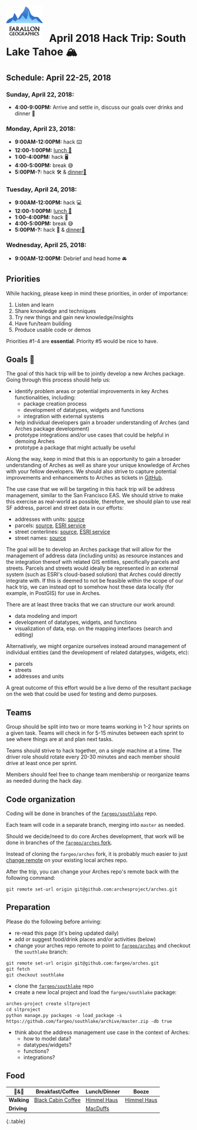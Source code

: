 # <img src="img/fargeo.png" style="width: 100px; margin-right:10px;"/> April 2018 Hack Trip: South Lake Tahoe 🏔

## Schedule: April 22-25, 2018

### Sunday, April 22, 2018:
- **4:00-9:00PM:** Arrive and settle in, discuss our goals over drinks and dinner 🍺

### Monday, April 23, 2018:
- **9:00AM-12:00PM:** hack ⌨️
- **12:00-1:00PM:** [lunch 🍴](#food)
- **1:00-4:00PM:** hack 🖥
- **4:00-5:00PM:** break 😅
- **5:00PM-?:** hack 🛠 & [dinner🍴](#food)

### Tuesday, April 24, 2018:
- **9:00AM-12:00PM:** hack 💻
- **12:00-1:00PM:** [lunch 🍴](#food)
- **1:00-4:00PM:** hack 📱
- **4:00-5:00PM:** break 😅
- **5:00PM-?:** hack 🤘 & [dinner🍴](#food)

### Wednesday, April 25, 2018:
- **9:00AM-12:00PM:** Debrief and head home 🚘

## Priorities

While hacking, please keep in mind these priorities, in order of importance:

1. Listen and learn
2. Share knowledge and techniques
3. Try new things and gain new knowledge/insights
4. Have fun/team building
5. Produce usable code or demos

Priorities #1-4 are **essential**.  Priority #5 would be nice to have.

## Goals 💯

The goal of this hack trip will be to jointly develop a new Arches package.  Going through this process should help us:
- identify problem areas or potential improvements in key Arches functionalities, including:
	- package creation process
	- development of datatypes, widgets and functions
	- integration with external systems
- help individual developers gain a broader understanding of Arches (and Arches package development)
- prototype integrations and/or use cases that could be helpful in demoing Arches
- prototype a package that might actually be useful

Along the way, keep in mind that this is an opportunity to gain a broader understanding of Arches as well as share your unique knowledge of Arches with your fellow developers.  We should also strive to capture potential improvements and enhancements to Arches as tickets in [GitHub](https://github.com/archesproject/arches).

The use case that we will be targeting in this hack trip will be address management, similar to the San Francisco EAS.  We should strive to make this exercise as real-world as possible, therefore, we should plan to use real SF address, parcel and street data in our efforts:
- addresses with units: [source](https://data.sfgov.org/Geographic-Locations-and-Boundaries/Addresses-with-Units-Enterprise-Addressing-System-/dxjs-vqsy)
- parcels: [source](https://data.sfgov.org/Geographic-Locations-and-Boundaries/Recorded-Parcel-Geography-with-Transaction-Date-Hi/3iun-6we5), [ESRI service](https://services8.arcgis.com/jXmOK21AXdxcpkCM/arcgis/rest/services/San_Francisco_Parcels_20180416/FeatureServer/0?token=tTzVkJ7RPpZmqmlxc7xVBaORWK8vIKQenSkbmK13OnDfIHNKaNCIaH3i6Nz1AUbdnqkEsz8HuA-QqYrndP4yyqgov0NUgabK3lOO19erL-YYPtbIhEzahbSeQ0wPkJx1TH7RVL-gJ9m3iBsV9Affr0NczrLunSdj6rsa1Kg4QI8fTWpdgj0VCy7FaANWggjI6b7kDATtb43W9-hHxmndcjEU9S7lBzCfTty1b4GnAF3dmYhoh4ZBLC-XpsLetKEJ)
- street centerlines: [source](https://data.sfgov.org/Geographic-Locations-and-Boundaries/San-Francisco-Basemap-Street-Centerlines/7hfy-8sz8), [ESRI service](https://services8.arcgis.com/jXmOK21AXdxcpkCM/arcgis/rest/services/San_Francisco_Basemap_Street_Centerlines/FeatureServer/0?token=1eVJHuG13ctW2abP4MTfWdgbD0mrgiPZ6EvONk3YDAxIBScX36iwyTHGKklFTAVLxWaSXwhDbicB4en-6x_JYdanK5ZgYnX0C-qzDOnh6X4rcVVx1UoOhzs-xi2E2v00yagXR7NwhrPcl4e2KyEdQI_0_Zy_WGyIXsN-5g6MAPKvV3g-N4HYjDUounZUOcxZCdNBz6vmHd-KAFBZSfVEnSi_TFmYC1MaMGWP48lDZMZcqw183ciKwCB_Y9CMh-8U)
- street names: [source](https://data.sfgov.org/Geographic-Locations-and-Boundaries/Street-Names/6d9h-4u5v)

The goal will be to develop an Arches package that will allow for the management of address data (including units) as resource instances and the integration thereof with related GIS entities, specifically parcels and streets.  Parcels and streets would ideally be represented in an external system (such as ESRI's cloud-based solution) that Arches could directly integrate with.  If this is deemed to not be feasible within the scope of our hack trip, we can instead opt to somehow host these data locally (for example, in PostGIS) for use in Arches.

There are at least three tracks that we can structure our work around:
- data modeling and import
- development of datatypes, widgets, and functions
- visualization of data, esp. on the mapping interfaces (search and editing)

Alternatively, we might organize ourselves instead around management of individual entities (and the development of related datatypes, widgets, etc):
- parcels
- streets
- addresses and units

A great outcome of this effort would be a live demo of the resultant package on the web that could be used for testing and demo purposes.

## Teams

Group should be split into two or more teams working in 1-2 hour sprints on a given task. Teams will check in for 5-15 minutes between each sprint to see where things are at and plan next tasks.

Teams should strive to hack together, on a single machine at a time.  The driver role should rotate every 20-30 minutes and each member should drive at least once per sprint.

Members should feel free to change team membership or reorganize teams as needed during the hack day.

## Code organization

Coding will be done in branches of the [`fargeo/southlake`](https://github.com/fargeo/southlake) repo.

Each team will code in a separate branch, merging into `master` as needed.

Should we decide/need to do core Arches development, that work will be done in branches of the [`fargeo/arches` fork](https://github.com/fargeo/arches).

Instead of cloning the `fargeo/arches` fork, it is probably much easier to just [change remote](#preparation) on your existing local arches repo.

After the trip, you can change your Arches repo's remote back with the following command:
```
git remote set-url origin git@github.com:archesproject/arches.git
```

## Preparation

Please do the following before arriving:

- re-read this page (it's being updated daily)
- add or suggest food/drink places and/or activities (below)
- change your arches repo remote to point to [`fargeo/arches`](https://github.com/fargeo/arches) and checkout the `southlake` branch:
```
git remote set-url origin git@github.com:fargeo/arches.git
git fetch
git checkout southlake
```
- clone the [`fargeo/southlake`](https://github.com/fargeo/southlake) repo
- create a new local project and load the `fargeo/southlake` package:
```
arches-project create sltproject
cd sltproject
python manage.py packages -o load_package -s https://github.com/fargeo/southlake/archive/master.zip -db true
```
- think about the address management use case in the context of Arches:
	- how to model data?
	- datatypes/widgets?
	- functions?
	- integrations?

## Food

🍴&🍻 | **Breakfast/Coffee** | **Lunch/Dinner** | **Booze**
--- | --- | --- | ---
**Walking** | [Black Cabin Coffee](http://www.blackcabincoffee.com/) | [Himmel Haus](https://www.himmelhausslt.com) | [Himmel Haus](https://www.himmelhausslt.com)
**Driving** |  | [MacDuffs](http://macduffspub.com) | 
{:.table}
